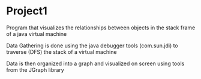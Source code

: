 Project1
========

Program that visualizes the relationships between objects in the stack frame of a java virtual machine

Data Gathering is done using the java debugger tools (com.sun.jdi) to traverse (DFS) the stack of a virtual machine

Data is then organized into a graph and visualized on screen using tools from the JGraph library
